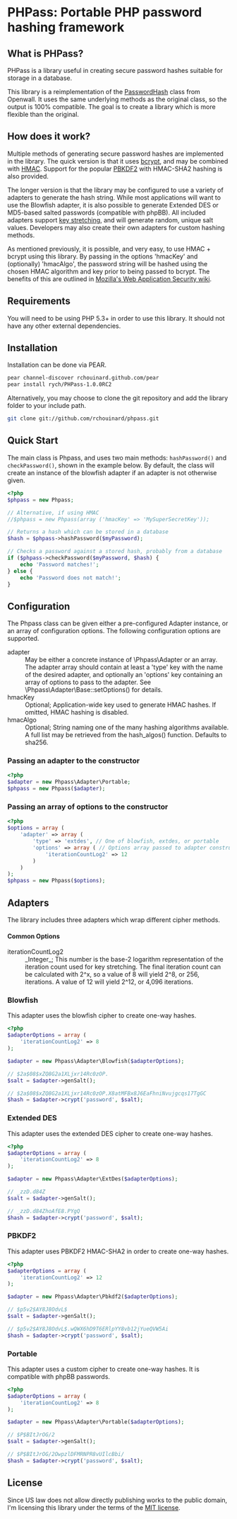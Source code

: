 PHPass: Portable PHP password hashing framework
===============================================

What is PHPass?
---------------

PHPass is a library useful in creating secure password hashes suitable for storage in a database.

This library is a reimplementation of the [PasswordHash](http://openwall.com/phpass/) class from Openwall. It uses the same underlying methods as the original class, so the output is 100% compatible. The goal is to create a library which is more flexible than the original.

How does it work?
-----------------

Multiple methods of generating secure password hashes are implemented in the library. The quick version is that it uses [bcrypt](http://en.wikipedia.org/wiki/Bcrypt), and may be combined with [HMAC](http://en.wikipedia.org/wiki/Hmac). Support for the popular [PBKDF2](http://en.wikipedia.org/wiki/PBKDF2) with HMAC-SHA2 hashing is also provided. 

The longer version is that the library may be configured to use a variety of adapters to generate the hash string. While most applications will want to use the Blowfish adapter, it is also possible to generate Extended DES or MD5-based salted passwords (compatible with phpBB). All included adapters support [key stretching](http://en.wikipedia.org/wiki/Key_stretching), and will generate random, unique salt values. Developers may also create their own adapters for custom hashing methods.

As mentioned previously, it is possible, and very easy, to use HMAC + bcrypt using this library. By passing in the options 'hmacKey' and (optionally) 'hmacAlgo', the password string will be hashed using the chosen HMAC algorithm and key prior to being passed to bcrypt. The benefits of this are outlined in [Mozilla's Web Application Security wiki](https://wiki.mozilla.org/WebAppSec/Secure_Coding_Guidelines#Password_Storage).

Requirements
------------

You will need to be using PHP 5.3+ in order to use this library. It should not have any other external dependencies.

Installation
------------

Installation can be done via PEAR.

```bash
pear channel-discover rchouinard.github.com/pear
pear install rych/PHPass-1.0.0RC2
```

Alternatively, you may choose to clone the git repository and add the library folder to your include path.

```bash
git clone git://github.com/rchouinard/phpass.git
```

Quick Start
-----------

The main class is Phpass, and uses two main methods: `hashPassword()` and `checkPassword()`, shown in the example below. By default, the class will create an instance of the blowfish adapter if an adapter is not otherwise given.

```php
<?php
$phpass = new Phpass;

// Alternative, if using HMAC
//$phpass = new Phpass(array ('hmacKey' => 'MySuperSecretKey'));

// Returns a hash which can be stored in a database
$hash = $phpass->hashPassword($myPassword);

// Checks a password against a stored hash, probably from a database
if ($phpass->checkPassword($myPassword, $hash) {
    echo 'Password matches!';
} else {
    echo 'Password does not match!';
}
```

Configuration
-------------

The Phpass class can be given either a pre-configured Adapter instance, or an array of configuration options. The following configuration options are supported.

<dt>adapter</dt>
  <dd>May be either a concrete instance of \Phpass\Adapter or an array. The adapter array should contain at least a 'type' key with the name of the desired adapter, and optionally an 'options' key containing an array of options to pass to the adapter. See \Phpass\Adapter\Base::setOptions() for details.</dd>
<dt>hmacKey</dt>
  <dd>Optional; Application-wide key used to generate HMAC hashes. If omitted, HMAC hashing is disabled.</dd>
<dt>hmacAlgo</dt>
  <dd>Optional; String naming one of the many hashing algorithms available. A full list may be retrieved from the hash_algos() function. Defaults to sha256.</dd>

### Passing an adapter to the constructor

```php
<?php
$adapter = new Phpass\Adapter\Portable;
$phpass = new Phpass($adapter);
```

### Passing an array of options to the constructor

```php
<?php
$options = array (
    'adapter' => array (
        'type' => 'extdes', // One of blowfish, extdes, or portable
        'options' => array ( // Options array passed to adapter constructor
            'iterationCountLog2' => 12
        )
    )
);
$phpass = new Phpass($options);
```

Adapters
--------

The library includes three adapters which wrap different cipher methods.

#### Common Options

<dt>iterationCountLog2</dt>
  <dd>_Integer_; This number is the base-2 logarithm representation of the iteration count used for key stretching. The final iteration count can be calculated with 2^x, so a value of 8 will yield 2^8, or 256, iterations. A value of 12 will yield 2^12, or 4,096 iterations.</dd>

### Blowfish

This adapter uses the blowfish cipher to create one-way hashes.

```php
<?php
$adapterOptions = array (
    'iterationCountLog2' => 8
);

$adapter = new Phpass\Adapter\Blowfish($adapterOptions);

// $2a$08$xZQ8G2a1XLjxr14Rc0zOP.
$salt = $adapter->genSalt();

// $2a$08$xZQ8G2a1XLjxr14Rc0zOP.X8atMFBx8J6EaFhniNvujgcqs17TgGC
$hash = $adapter->crypt('password', $salt);
```

### Extended DES

This adapter uses the extended DES cipher to create one-way hashes.

```php
<?php
$adapterOptions = array (
    'iterationCountLog2' => 8
);

$adapter = new Phpass\Adapter\ExtDes($adapterOptions);

// _zzD.d84Z
$salt = $adapter->genSalt();

// _zzD.d84ZhoAfE8.PYgQ
$hash = $adapter->crypt('password', $salt);
```

### PBKDF2

This adapter uses PBKDF2 HMAC-SHA2 in order to create one-way hashes.

```php
<?php
$adapterOptions = array (
    'iterationCountLog2' => 12
);

$adapter = new Phpass\Adapter\Pbkdf2($adapterOptions);

// $p5v2$AY8J8OdvL$
$salt = $adapter->genSalt();

// $p5v2$AY8J8OdvL$.wQWX6hD9T6ERlpYY8vb12jYueQVW5Ai
$hash = $adapter->crypt('password', $salt);
```

### Portable

This adapter uses a custom cipher to create one-way hashes. It is compatible with phpBB passwords.

```php
<?php
$adapterOptions = array (
    'iterationCountLog2' => 8
);

$adapter = new Phpass\Adapter\Portable($adapterOptions);

// $P$BItJrOG/2
$salt = $adapter->genSalt();

// $P$BItJrOG/2OwpzlDFMRNPR8vUIlcBbi/
$hash = $adapter->crypt('password', $salt);
```

License
-------

Since US law does not allow directly publishing works to the public domain, I'm licensing this library under the terms of the [MIT license](http://www.opensource.org/licenses/mit-license.html).